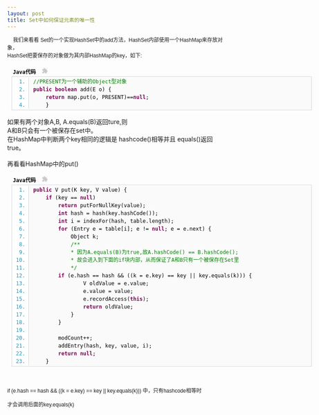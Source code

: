 ```yaml
---
layout: post
title: Set中如何保证元素的唯一性
---
```

<p><span style="font-family: Arial, sans-serif, Helvetica, Tahoma; line-height: 18px; font-size: 12px;"><span style="white-space: pre;">	</span>我们来看看 Set的一个实现HashSet中的add方法，HashSet内部使用一个HashMap来存放对象，&nbsp;<br />HashSet把要保存的对象做为其内部HashMap的key，如下:&nbsp;<br />
</span></p>
<div class="dp-highlighter" style="font-family: Monaco, 'DejaVu Sans Mono', 'Bitstream Vera Sans Mono', Consolas, 'Courier New', monospace; font-size: 12px; background-color: transparent; width: 694px; overflow-x: auto; overflow-y: auto; margin-left: 9px; word-break: break-all; word-wrap: break-word; padding: 1px;">
<div class="bar">
<div class="tools" style="text-align: left; color: black; font-weight: bold; padding: 3px; margin: 0px;">Java代码&nbsp;
<object width="14" height="15" data="http://nicholasbugs.javaeye.com/javascripts/syntaxhighlighter/clipboard_new.swf" type="application/x-shockwave-flash">
<param name="flashvars" value="clipboard=%2F%2FPRESENT%E4%B8%BA%E4%B8%80%E4%B8%AA%E8%BE%85%E5%8A%A9%E7%9A%84Object%E5%9E%8B%E5%AF%B9%E8%B1%A1%0Apublic%20boolean%20add(E%20o)%20%7B%0A%09return%20map.put(o%2C%20PRESENT)%3D%3Dnull%3B%0A%20%20%20%20%7D" />
<param name="src" value="http://nicholasbugs.javaeye.com/javascripts/syntaxhighlighter/clipboard_new.swf" />
<param name="quality" value="high" />
</object>
</div>
</div>
<ol class="dp-j" style="font-size: 1em; line-height: 1.4em; margin-top: 0px; margin-right: 0px; margin-bottom: 1px; margin-left: 0px; padding-top: 2px; padding-right: 0px; padding-bottom: 2px; padding-left: 0px; list-style-type: decimal; list-style-position: initial; list-style-image: initial; background-color: #ffffff; color: #2b91af; border: 1px solid #d1d7dc;">
<li style="font-size: 1em; margin-top: 0px; margin-right: 0px; margin-bottom: 0px; margin-left: 38px; padding-top: 0px; padding-right: 0px; padding-bottom: 0px; padding-left: 10px; border-left-width: 1px; border-left-style: solid; border-left-color: #d1d7dc; background-color: #fafafa; line-height: 18px;"><span style="color: black;"><span class="comment" style="color: #008200;">//PRESENT为一个辅助的Object型对象</span><span style="color: black;">&nbsp;&nbsp;</span></span></li>
<li style="font-size: 1em; margin-top: 0px; margin-right: 0px; margin-bottom: 0px; margin-left: 38px; padding-top: 0px; padding-right: 0px; padding-bottom: 0px; padding-left: 10px; border-left-width: 1px; border-left-style: solid; border-left-color: #d1d7dc; background-color: #fafafa; line-height: 18px;"><span style="color: black;"><span class="keyword" style="color: #7f0055; font-weight: bold;">public</span><span style="color: black;">&nbsp;</span><span class="keyword" style="color: #7f0055; font-weight: bold;">boolean</span><span style="color: black;">&nbsp;add(E&nbsp;o)&nbsp;{&nbsp;&nbsp;</span></span></li>
<li style="font-size: 1em; margin-top: 0px; margin-right: 0px; margin-bottom: 0px; margin-left: 38px; padding-top: 0px; padding-right: 0px; padding-bottom: 0px; padding-left: 10px; border-left-width: 1px; border-left-style: solid; border-left-color: #d1d7dc; background-color: #fafafa; line-height: 18px;"><span style="color: black;">&nbsp;&nbsp;&nbsp;&nbsp;<span class="keyword" style="color: #7f0055; font-weight: bold;">return</span><span style="color: black;">&nbsp;map.put(o,&nbsp;PRESENT)==</span><span class="keyword" style="color: #7f0055; font-weight: bold;">null</span><span style="color: black;">;&nbsp;&nbsp;</span></span></li>
<li style="font-size: 1em; margin-top: 0px; margin-right: 0px; margin-bottom: 0px; margin-left: 38px; padding-top: 0px; padding-right: 0px; padding-bottom: 0px; padding-left: 10px; border-left-width: 1px; border-left-style: solid; border-left-color: #d1d7dc; background-color: #fafafa; line-height: 18px;"><span style="color: black;">&nbsp;&nbsp;&nbsp;&nbsp;}&nbsp;&nbsp;</span></li>
</ol></div>
<p>
如果有两个对象A,B, A.equals(B)返回ture,则&nbsp;<br />A和B只会有一个被保存在set中。&nbsp;<br />在HashMap中判断两个key相同的逻辑是 hashcode()相等并且 equals()返回true。&nbsp;<br /><br />再看看HashMap中的put()</p>
<div class="dp-highlighter" style="font-family: Monaco, 'DejaVu Sans Mono', 'Bitstream Vera Sans Mono', Consolas, 'Courier New', monospace; font-size: 12px; background-color: transparent; width: 694px; overflow-x: auto; overflow-y: auto; margin-left: 9px; word-break: break-all; word-wrap: break-word; padding: 1px;">
<div class="bar">
<div class="tools" style="text-align: left; color: black; font-weight: bold; padding: 3px; margin: 0px;">Java代码&nbsp;
<object width="14" height="15" data="http://nicholasbugs.javaeye.com/javascripts/syntaxhighlighter/clipboard_new.swf" type="application/x-shockwave-flash">
<param name="flashvars" value="clipboard=public%20V%20put(K%20key%2C%20V%20value)%20%7B%0A%09if%20(key%20%3D%3D%20null)%0A%09%20%20%20%20return%20putForNullKey(value)%3B%0A%20%20%20%20%20%20%20%20int%20hash%20%3D%20hash(key.hashCode())%3B%0A%20%20%20%20%20%20%20%20int%20i%20%3D%20indexFor(hash%2C%20table.length)%3B%0A%20%20%20%20%20%20%20%20for%20(Entry%20e%20%3D%20table%5Bi%5D%3B%20e%20!%3D%20null%3B%20e%20%3D%20e.next)%20%7B%0A%20%20%20%20%20%20%20%20%20%20%20%20Object%20k%3B%0A%20%20%20%20%20%20%20%20%20%20%20%20%2F**%0A%20%20%20%20%20%20%20%20%20%20%20%20*%20%E5%9B%A0%E4%B8%BAA.equals(B)%E4%B8%BAtrue%2C%E6%95%85A.hashCode()%20%3D%3D%20B.hashCode()%3B%0A%20%20%20%20%20%20%20%20%20%20%20%20*%20%E6%95%85%E4%BC%9A%E8%BF%9B%E5%85%A5%E5%88%B0%E4%B8%8B%E9%9D%A2%E7%9A%84if%E5%9D%97%E5%86%85%E9%83%A8%EF%BC%8C%E4%BB%8E%E8%80%8C%E4%BF%9D%E8%AF%81%E4%BA%86A%E5%92%8CB%E5%8F%AA%E6%9C%89%E4%B8%80%E4%B8%AA%E8%A2%AB%E4%BF%9D%E5%AD%98%E5%9C%A8Set%E9%87%8C%0A%20%20%20%20%20%20%20%20%20%20%20%20*%2F%20%20%20%20%0A%20%20%20%20%20%20%20%20if%20(e.hash%20%3D%3D%20hash%20%26%26%20((k%20%3D%20e.key)%20%3D%3D%20key%20%7C%7C%20key.equals(k)))%20%7B%0A%20%20%20%20%20%20%20%20%20%20%20%20%20%20%20%20V%20oldValue%20%3D%20e.value%3B%0A%20%20%20%20%20%20%20%20%20%20%20%20%20%20%20%20e.value%20%3D%20value%3B%0A%20%20%20%20%20%20%20%20%20%20%20%20%20%20%20%20e.recordAccess(this)%3B%0A%20%20%20%20%20%20%20%20%20%20%20%20%20%20%20%20return%20oldValue%3B%0A%20%20%20%20%20%20%20%20%20%20%20%20%7D%0A%20%20%20%20%20%20%20%20%7D%0A%0A%20%20%20%20%20%20%20%20modCount%2B%2B%3B%0A%20%20%20%20%20%20%20%20addEntry(hash%2C%20key%2C%20value%2C%20i)%3B%0A%20%20%20%20%20%20%20%20return%20null%3B%0A%20%20%20%20%7D" />
<param name="src" value="http://nicholasbugs.javaeye.com/javascripts/syntaxhighlighter/clipboard_new.swf" />
<param name="quality" value="high" />
</object>
</div>
</div>
<ol class="dp-j" style="font-size: 1em; line-height: 1.4em; margin-top: 0px; margin-right: 0px; margin-bottom: 1px; margin-left: 0px; padding-top: 2px; padding-right: 0px; padding-bottom: 2px; padding-left: 0px; list-style-type: decimal; list-style-position: initial; list-style-image: initial; background-color: #ffffff; color: #2b91af; border: 1px solid #d1d7dc;">
<li style="font-size: 1em; margin-top: 0px; margin-right: 0px; margin-bottom: 0px; margin-left: 38px; padding-top: 0px; padding-right: 0px; padding-bottom: 0px; padding-left: 10px; border-left-width: 1px; border-left-style: solid; border-left-color: #d1d7dc; background-color: #fafafa; line-height: 18px;"><span style="color: black;"><span class="keyword" style="color: #7f0055; font-weight: bold;">public</span><span style="color: black;">&nbsp;V&nbsp;put(K&nbsp;key,&nbsp;V&nbsp;value)&nbsp;{&nbsp;&nbsp;</span></span></li>
<li style="font-size: 1em; margin-top: 0px; margin-right: 0px; margin-bottom: 0px; margin-left: 38px; padding-top: 0px; padding-right: 0px; padding-bottom: 0px; padding-left: 10px; border-left-width: 1px; border-left-style: solid; border-left-color: #d1d7dc; background-color: #fafafa; line-height: 18px;"><span style="color: black;">&nbsp;&nbsp;&nbsp;&nbsp;<span class="keyword" style="color: #7f0055; font-weight: bold;">if</span><span style="color: black;">&nbsp;(key&nbsp;==&nbsp;</span><span class="keyword" style="color: #7f0055; font-weight: bold;">null</span><span style="color: black;">)&nbsp;&nbsp;</span></span></li>
<li style="font-size: 1em; margin-top: 0px; margin-right: 0px; margin-bottom: 0px; margin-left: 38px; padding-top: 0px; padding-right: 0px; padding-bottom: 0px; padding-left: 10px; border-left-width: 1px; border-left-style: solid; border-left-color: #d1d7dc; background-color: #fafafa; line-height: 18px;"><span style="color: black;">&nbsp;&nbsp;&nbsp;&nbsp;&nbsp;&nbsp;&nbsp;&nbsp;<span class="keyword" style="color: #7f0055; font-weight: bold;">return</span><span style="color: black;">&nbsp;putForNullKey(value);&nbsp;&nbsp;</span></span></li>
<li style="font-size: 1em; margin-top: 0px; margin-right: 0px; margin-bottom: 0px; margin-left: 38px; padding-top: 0px; padding-right: 0px; padding-bottom: 0px; padding-left: 10px; border-left-width: 1px; border-left-style: solid; border-left-color: #d1d7dc; background-color: #fafafa; line-height: 18px;"><span style="color: black;">&nbsp;&nbsp;&nbsp;&nbsp;&nbsp;&nbsp;&nbsp;&nbsp;<span class="keyword" style="color: #7f0055; font-weight: bold;">int</span><span style="color: black;">&nbsp;hash&nbsp;=&nbsp;hash(key.hashCode());&nbsp;&nbsp;</span></span></li>
<li style="font-size: 1em; margin-top: 0px; margin-right: 0px; margin-bottom: 0px; margin-left: 38px; padding-top: 0px; padding-right: 0px; padding-bottom: 0px; padding-left: 10px; border-left-width: 1px; border-left-style: solid; border-left-color: #d1d7dc; background-color: #fafafa; line-height: 18px;"><span style="color: black;">&nbsp;&nbsp;&nbsp;&nbsp;&nbsp;&nbsp;&nbsp;&nbsp;<span class="keyword" style="color: #7f0055; font-weight: bold;">int</span><span style="color: black;">&nbsp;i&nbsp;=&nbsp;indexFor(hash,&nbsp;table.length);&nbsp;&nbsp;</span></span></li>
<li style="font-size: 1em; margin-top: 0px; margin-right: 0px; margin-bottom: 0px; margin-left: 38px; padding-top: 0px; padding-right: 0px; padding-bottom: 0px; padding-left: 10px; border-left-width: 1px; border-left-style: solid; border-left-color: #d1d7dc; background-color: #fafafa; line-height: 18px;"><span style="color: black;">&nbsp;&nbsp;&nbsp;&nbsp;&nbsp;&nbsp;&nbsp;&nbsp;<span class="keyword" style="color: #7f0055; font-weight: bold;">for</span><span style="color: black;">&nbsp;(Entry&nbsp;e&nbsp;=&nbsp;table[i];&nbsp;e&nbsp;!=&nbsp;</span><span class="keyword" style="color: #7f0055; font-weight: bold;">null</span><span style="color: black;">;&nbsp;e&nbsp;=&nbsp;e.next)&nbsp;{&nbsp;&nbsp;</span></span></li>
<li style="font-size: 1em; margin-top: 0px; margin-right: 0px; margin-bottom: 0px; margin-left: 38px; padding-top: 0px; padding-right: 0px; padding-bottom: 0px; padding-left: 10px; border-left-width: 1px; border-left-style: solid; border-left-color: #d1d7dc; background-color: #fafafa; line-height: 18px;"><span style="color: black;">&nbsp;&nbsp;&nbsp;&nbsp;&nbsp;&nbsp;&nbsp;&nbsp;&nbsp;&nbsp;&nbsp;&nbsp;Object&nbsp;k;&nbsp;&nbsp;</span></li>
<li style="font-size: 1em; margin-top: 0px; margin-right: 0px; margin-bottom: 0px; margin-left: 38px; padding-top: 0px; padding-right: 0px; padding-bottom: 0px; padding-left: 10px; border-left-width: 1px; border-left-style: solid; border-left-color: #d1d7dc; background-color: #fafafa; line-height: 18px;"><span style="color: black;">&nbsp;&nbsp;&nbsp;&nbsp;&nbsp;&nbsp;&nbsp;&nbsp;&nbsp;&nbsp;&nbsp;&nbsp;<span class="comment" style="color: #008200;">/**</span>&nbsp;</span></li>
<li style="font-size: 1em; margin-top: 0px; margin-right: 0px; margin-bottom: 0px; margin-left: 38px; padding-top: 0px; padding-right: 0px; padding-bottom: 0px; padding-left: 10px; border-left-width: 1px; border-left-style: solid; border-left-color: #d1d7dc; background-color: #fafafa; line-height: 18px;"><span style="color: black;"><span class="comment" style="color: #008200;">&nbsp;&nbsp;&nbsp;&nbsp;&nbsp;&nbsp;&nbsp;&nbsp;&nbsp;&nbsp;&nbsp;&nbsp;*&nbsp;因为A.equals(B)为true,故A.hashCode()&nbsp;==&nbsp;B.hashCode();</span>&nbsp;</span></li>
<li style="font-size: 1em; margin-top: 0px; margin-right: 0px; margin-bottom: 0px; margin-left: 38px; padding-top: 0px; padding-right: 0px; padding-bottom: 0px; padding-left: 10px; border-left-width: 1px; border-left-style: solid; border-left-color: #d1d7dc; background-color: #fafafa; line-height: 18px;"><span style="color: black;"><span class="comment" style="color: #008200;">&nbsp;&nbsp;&nbsp;&nbsp;&nbsp;&nbsp;&nbsp;&nbsp;&nbsp;&nbsp;&nbsp;&nbsp;*&nbsp;故会进入到下面的if块内部，从而保证了A和B只有一个被保存在Set里</span>&nbsp;</span></li>
<li style="font-size: 1em; margin-top: 0px; margin-right: 0px; margin-bottom: 0px; margin-left: 38px; padding-top: 0px; padding-right: 0px; padding-bottom: 0px; padding-left: 10px; border-left-width: 1px; border-left-style: solid; border-left-color: #d1d7dc; background-color: #fafafa; line-height: 18px;"><span style="color: black;"><span class="comment" style="color: #008200;">&nbsp;&nbsp;&nbsp;&nbsp;&nbsp;&nbsp;&nbsp;&nbsp;&nbsp;&nbsp;&nbsp;&nbsp;*/</span><span style="color: black;">&nbsp;&nbsp;&nbsp;&nbsp;&nbsp;&nbsp;</span></span></li>
<li style="font-size: 1em; margin-top: 0px; margin-right: 0px; margin-bottom: 0px; margin-left: 38px; padding-top: 0px; padding-right: 0px; padding-bottom: 0px; padding-left: 10px; border-left-width: 1px; border-left-style: solid; border-left-color: #d1d7dc; background-color: #fafafa; line-height: 18px;"><span style="color: black;">&nbsp;&nbsp;&nbsp;&nbsp;&nbsp;&nbsp;&nbsp;&nbsp;<span class="keyword" style="color: #7f0055; font-weight: bold;">if</span><span style="color: black;">&nbsp;(e.hash&nbsp;==&nbsp;hash&nbsp;&amp;&amp;&nbsp;((k&nbsp;=&nbsp;e.key)&nbsp;==&nbsp;key&nbsp;||&nbsp;key.equals(k)))&nbsp;{&nbsp;&nbsp;</span></span></li>
<li style="font-size: 1em; margin-top: 0px; margin-right: 0px; margin-bottom: 0px; margin-left: 38px; padding-top: 0px; padding-right: 0px; padding-bottom: 0px; padding-left: 10px; border-left-width: 1px; border-left-style: solid; border-left-color: #d1d7dc; background-color: #fafafa; line-height: 18px;"><span style="color: black;">&nbsp;&nbsp;&nbsp;&nbsp;&nbsp;&nbsp;&nbsp;&nbsp;&nbsp;&nbsp;&nbsp;&nbsp;&nbsp;&nbsp;&nbsp;&nbsp;V&nbsp;oldValue&nbsp;=&nbsp;e.value;&nbsp;&nbsp;</span></li>
<li style="font-size: 1em; margin-top: 0px; margin-right: 0px; margin-bottom: 0px; margin-left: 38px; padding-top: 0px; padding-right: 0px; padding-bottom: 0px; padding-left: 10px; border-left-width: 1px; border-left-style: solid; border-left-color: #d1d7dc; background-color: #fafafa; line-height: 18px;"><span style="color: black;">&nbsp;&nbsp;&nbsp;&nbsp;&nbsp;&nbsp;&nbsp;&nbsp;&nbsp;&nbsp;&nbsp;&nbsp;&nbsp;&nbsp;&nbsp;&nbsp;e.value&nbsp;=&nbsp;value;&nbsp;&nbsp;</span></li>
<li style="font-size: 1em; margin-top: 0px; margin-right: 0px; margin-bottom: 0px; margin-left: 38px; padding-top: 0px; padding-right: 0px; padding-bottom: 0px; padding-left: 10px; border-left-width: 1px; border-left-style: solid; border-left-color: #d1d7dc; background-color: #fafafa; line-height: 18px;"><span style="color: black;">&nbsp;&nbsp;&nbsp;&nbsp;&nbsp;&nbsp;&nbsp;&nbsp;&nbsp;&nbsp;&nbsp;&nbsp;&nbsp;&nbsp;&nbsp;&nbsp;e.recordAccess(<span class="keyword" style="color: #7f0055; font-weight: bold;">this</span><span style="color: black;">);&nbsp;&nbsp;</span></span></li>
<li style="font-size: 1em; margin-top: 0px; margin-right: 0px; margin-bottom: 0px; margin-left: 38px; padding-top: 0px; padding-right: 0px; padding-bottom: 0px; padding-left: 10px; border-left-width: 1px; border-left-style: solid; border-left-color: #d1d7dc; background-color: #fafafa; line-height: 18px;"><span style="color: black;">&nbsp;&nbsp;&nbsp;&nbsp;&nbsp;&nbsp;&nbsp;&nbsp;&nbsp;&nbsp;&nbsp;&nbsp;&nbsp;&nbsp;&nbsp;&nbsp;<span class="keyword" style="color: #7f0055; font-weight: bold;">return</span><span style="color: black;">&nbsp;oldValue;&nbsp;&nbsp;</span></span></li>
<li style="font-size: 1em; margin-top: 0px; margin-right: 0px; margin-bottom: 0px; margin-left: 38px; padding-top: 0px; padding-right: 0px; padding-bottom: 0px; padding-left: 10px; border-left-width: 1px; border-left-style: solid; border-left-color: #d1d7dc; background-color: #fafafa; line-height: 18px;"><span style="color: black;">&nbsp;&nbsp;&nbsp;&nbsp;&nbsp;&nbsp;&nbsp;&nbsp;&nbsp;&nbsp;&nbsp;&nbsp;}&nbsp;&nbsp;</span></li>
<li style="font-size: 1em; margin-top: 0px; margin-right: 0px; margin-bottom: 0px; margin-left: 38px; padding-top: 0px; padding-right: 0px; padding-bottom: 0px; padding-left: 10px; border-left-width: 1px; border-left-style: solid; border-left-color: #d1d7dc; background-color: #fafafa; line-height: 18px;"><span style="color: black;">&nbsp;&nbsp;&nbsp;&nbsp;&nbsp;&nbsp;&nbsp;&nbsp;}&nbsp;&nbsp;</span></li>
<li style="font-size: 1em; margin-top: 0px; margin-right: 0px; margin-bottom: 0px; margin-left: 38px; padding-top: 0px; padding-right: 0px; padding-bottom: 0px; padding-left: 10px; border-left-width: 1px; border-left-style: solid; border-left-color: #d1d7dc; background-color: #fafafa; line-height: 18px;"><span style="color: black;">&nbsp;&nbsp;</span></li>
<li style="font-size: 1em; margin-top: 0px; margin-right: 0px; margin-bottom: 0px; margin-left: 38px; padding-top: 0px; padding-right: 0px; padding-bottom: 0px; padding-left: 10px; border-left-width: 1px; border-left-style: solid; border-left-color: #d1d7dc; background-color: #fafafa; line-height: 18px;"><span style="color: black;">&nbsp;&nbsp;&nbsp;&nbsp;&nbsp;&nbsp;&nbsp;&nbsp;modCount++;&nbsp;&nbsp;</span></li>
<li style="font-size: 1em; margin-top: 0px; margin-right: 0px; margin-bottom: 0px; margin-left: 38px; padding-top: 0px; padding-right: 0px; padding-bottom: 0px; padding-left: 10px; border-left-width: 1px; border-left-style: solid; border-left-color: #d1d7dc; background-color: #fafafa; line-height: 18px;"><span style="color: black;">&nbsp;&nbsp;&nbsp;&nbsp;&nbsp;&nbsp;&nbsp;&nbsp;addEntry(hash,&nbsp;key,&nbsp;value,&nbsp;i);&nbsp;&nbsp;</span></li>
<li style="font-size: 1em; margin-top: 0px; margin-right: 0px; margin-bottom: 0px; margin-left: 38px; padding-top: 0px; padding-right: 0px; padding-bottom: 0px; padding-left: 10px; border-left-width: 1px; border-left-style: solid; border-left-color: #d1d7dc; background-color: #fafafa; line-height: 18px;"><span style="color: black;">&nbsp;&nbsp;&nbsp;&nbsp;&nbsp;&nbsp;&nbsp;&nbsp;<span class="keyword" style="color: #7f0055; font-weight: bold;">return</span><span style="color: black;">&nbsp;</span><span class="keyword" style="color: #7f0055; font-weight: bold;">null</span><span style="color: black;">;&nbsp;&nbsp;</span></span></li>
<li style="font-size: 1em; margin-top: 0px; margin-right: 0px; margin-bottom: 0px; margin-left: 38px; padding-top: 0px; padding-right: 0px; padding-bottom: 0px; padding-left: 10px; border-left-width: 1px; border-left-style: solid; border-left-color: #d1d7dc; background-color: #fafafa; line-height: 18px;"><span style="color: black;">&nbsp;&nbsp;&nbsp;&nbsp;}&nbsp;&nbsp;</span></li>
</ol></div>
<p>&nbsp;</p>
<p><span style="font-family: Arial, sans-serif, Helvetica, Tahoma; line-height: 18px; font-size: 12px;">if (e.hash == hash &amp;&amp; ((k = e.key) == key || key.equals(k))) 中，只有hashcode相等时&nbsp;</span></p>
<p><span style="font-family: Arial, sans-serif, Helvetica, Tahoma; line-height: 18px; font-size: 12px;">才会调用后面的key.equals(k)&nbsp;</span></p>
